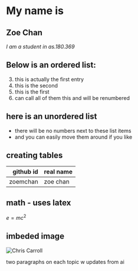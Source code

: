 # My name is
## Zoe Chan
_I am a student in as.180.369_

## Below is an ordered list:

3. this is actually the first entry
2. this is the second
1. this is the first
0. can call all of them this and will be renumbered

## here is an unordered list

- there will be no numbers next to these list items
- and you can easily move them around if you like

## creating tables

|github id|real name|
| ---: | :--- |
|zoemchan|zoe chan|

## math - uses latex

$e=mc^2$

## imbeded image

![Chris Carroll](https://github.com/llorracc/as.180.369/blob/main/media/chris-carroll.jpg?raw=true)

two paragraphs on each topic w updates from ai





